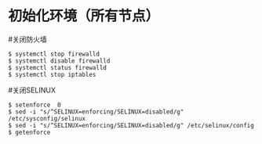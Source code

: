 # 初始化环境（所有节点）

\#关闭防火墙

```
$ systemctl stop firewalld
$ systemctl disable firewalld
$ systemctl status firewalld
$ systemctl stop iptables
```

\#关闭SELINUX

```
$ setenforce  0 
$ sed -i "s/^SELINUX=enforcing/SELINUX=disabled/g" /etc/sysconfig/selinux 
$ sed -i "s/^SELINUX=enforcing/SELINUX=disabled/g" /etc/selinux/config 
$ getenforce
```



